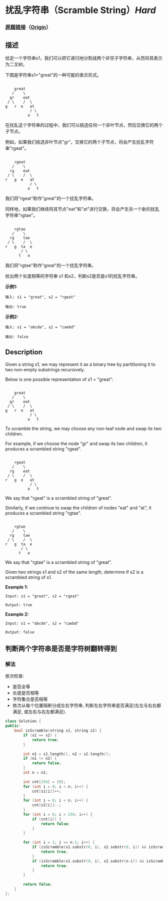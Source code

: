 # 扰乱字符串（Scramble String）*Hard*
### [原题链接](https://leetcode-cn.com/problems/scramble-string)（[Origin](https://leetcode.com/problems/scramble-string)）
## 描述
给定一个字符串s1，我们可以把它递归地分割成两个非空子字符串，从而将其表示为二叉树。

下图是字符串s1="great"的一种可能的表示形式。
```

    great
   /    \
  gr    eat
 / \    /  \
g   r  e   at
           / \
          a   t
```


在扰乱这个字符串的过程中，我们可以挑选任何一个非叶节点，然后交换它的两个子节点。

例如，如果我们挑选非叶节点"gr"，交换它的两个子节点，将会产生扰乱字符串"rgeat"。
```

    rgeat
   /    \
  rg    eat
 / \    /  \
r   g  e   at
           / \
          a   t
```


我们将"rgeat&rdquo;称作"great"的一个扰乱字符串。

同样地，如果我们继续将其节点"eat"和"at"进行交换，将会产生另一个新的扰乱字符串"rgtae"。
```

    rgtae
   /    \
  rg    tae
 / \    /  \
r   g  ta  e
       / \
      t   a
```


我们将"rgtae"称作"great"的一个扰乱字符串。

给出两个长度相等的字符串 s1 和s2，判断s2是否是s1的扰乱字符串。

**示例1:**
```
输入: s1 = "great", s2 = "rgeat"

输出: true
```


**示例2:**
```
输入: s1 = "abcde", s2 = "caebd"

输出: false
```

## Description
Given a string s1, we may represent it as a binary tree by partitioning it to two non-empty substrings recursively.

Below is one possible representation of s1 = "great":

```

    great
   /    \
  gr    eat
 / \    /  \
g   r  e   at
           / \
          a   t
```


To scramble the string, we may choose any non-leaf node and swap its two children.

For example, if we choose the node "gr" and swap its two children, it produces a scrambled string "rgeat".

```

    rgeat
   /    \
  rg    eat
 / \    /  \
r   g  e   at
           / \
          a   t
```


We say that "rgeat" is a scrambled string of "great".

Similarly, if we continue to swap the children of nodes "eat" and "at", it produces a scrambled string "rgtae".

```

    rgtae
   /    \
  rg    tae
 / \    /  \
r   g  ta  e
       / \
      t   a
```


We say that "rgtae" is a scrambled string of "great".

Given two strings s1 and s2 of the same length, determine if s2 is a scrambled string of s1.

**Example 1:**
```
Input: s1 = "great", s2 = "rgeat"

Output: true
```


**Example 2:**
```
Input: s1 = "abcde", s2 = "caebd"

Output: false
```


## 判断两个字符串是否是字符树翻转得到
### 解法
依次检查:
- 是否全等
- 长度是否相等
- 字符集合是否相等
- 依次从每个位置隔断分成左右字符串, 判断左右字符串是否满足(左左与右右都满足, 或左右与右左都满足).
```c++
class Solution {
public:
    bool isScramble(string s1, string s2) {
        if (s1 == s2) {
            return true;
        }
        
        int n1 = s1.length(), n2 = s2.length();
        if (n1 != n2) {
            return false;
        }
        int n = n1;
        
        int cnt[256] = {0};
        for (int i = 0; i < n; i++) {
            cnt[s1[i]]++;
        }
        for (int i = 0; i < n; i++) {
            cnt[s2[i]]--;
        }
        for (int i = 0; i < 256; i++) {
            if (cnt[i]) {
                return false;
            }
        }
        
        for (int i = 1; i <= n-1; i++) {
            if (isScramble(s1.substr(0, i), s2.substr(0, i)) && isScramble(s1.substr(i), s2.substr(i))) {
                return true;
            }
            if (isScramble(s1.substr(0, i), s2.substr(n-i)) && isScramble(s1.substr(i), s2.substr(0, n-i))) {
                return true;
            }
        }
        
        return false;
    }
};
```